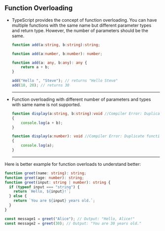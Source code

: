 ## Function Overloading 
- TypeScript provides the concept of function overloading. You can have multiple functions with the same name but different parameter types and return type. However, the number of parameters should be the same.

  ```ts
  function add(a:string, b:string):string;

  function add(a:number, b:number): number;

  function add(a: any, b:any): any {
      return a + b;
  }

  add("Hello ", "Steve"); // returns "Hello Steve" 
  add(10, 20); // returns 30 
  ```

  - - - - -

- Function overloading with different number of parameters and types with same name is not supported.

  ```ts
  function display(a:string, b:string):void //Compiler Error: Duplicate function implementation
  {
      console.log(a + b);
  }

  function display(a:number): void //Compiler Error: Duplicate function implementation
  {
      console.log(a);
  }
  ```

  - - - - -

Here is better example for function overloads to understand better: 

  ```ts
  function greet(name: string): string;
  function greet(age: number): string;
  function greet(input: string | number): string {
    if (typeof input === "string") {
      return `Hello, ${input}!`;
    } else {
      return `You are ${input} years old.`;
    }
  }
  
  const message1 = greet("Alice"); // Output: "Hello, Alice!"
  const message2 = greet(30); // Output: "You are 30 years old."

  ```
